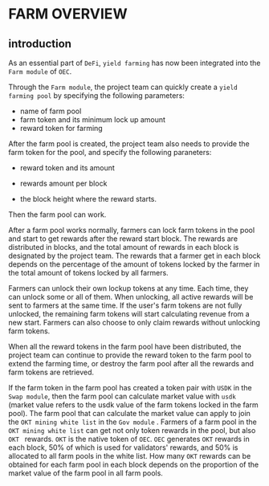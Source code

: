 # FARM OVERVIEW

## introduction

As an essential part of `DeFi`, `yield farming` has now been integrated into the `Farm module` of `OEC`.

Through the `Farm module`, the project team can quickly create a `yield farming pool` by specifying the following parameters:

- name of farm pool
- farm token and its minimum lock up amount
- reward token for farming

After the farm pool is created, the project team also needs to provide the farm token for the pool, and specify the following paraneters:

- reward token and its amount

- rewards amount per block
-  the block height where the reward starts.

Then the farm pool can work.

After a farm pool works normally, farmers can lock farm tokens in the pool and start to get rewards after the reward start block. The rewards are distributed in blocks, and the total amount of rewards in each block is designated by the project team. The rewards that a farmer get in each block depends on the percentage of the amount of tokens locked by  the farmer in the total amount of tokens locked by all farmers.

Farmers can unlock their own lockup tokens at any time. Each time, they can unlock some or all of them. When unlocking, all active rewards will be sent to farmers at the same time. If the user's farm tokens are not fully unlocked, the remaining farm tokens will start calculating revenue from a new start. Farmers can also choose to only claim rewards without unlocking farm tokens.

When all the reward tokens in the farm pool have been distributed, the project team can continue to provide the reward token to the farm pool to extend the farming time, or destroy the farm pool after all the rewards and farm tokens are retrieved.

If the farm token in the farm pool has created a token pair with `USDK` in the `Swap module`, then the farm pool can calculate market value with `usdk` (market value refers to the usdk value of the farm tokens locked in the farm pool). The farm pool that can calculate the market value can apply to join the `OKT mining white list`  in the `Gov module` . Farmers of a farm pool in the `OKT mining white list` can get not only token rewards in the pool, but also `OKT ` rewards. `OKT` is the native token of `OEC`. `OEC` generates `OKT` rewards in each block, 50% of which is used for validators' rewards, and 50% is allocated to all farm pools in the white list. How many `OKT` rewards can be obtained for each farm pool in each block depends on the proportion of the market value of the farm pool in all farm pools.


